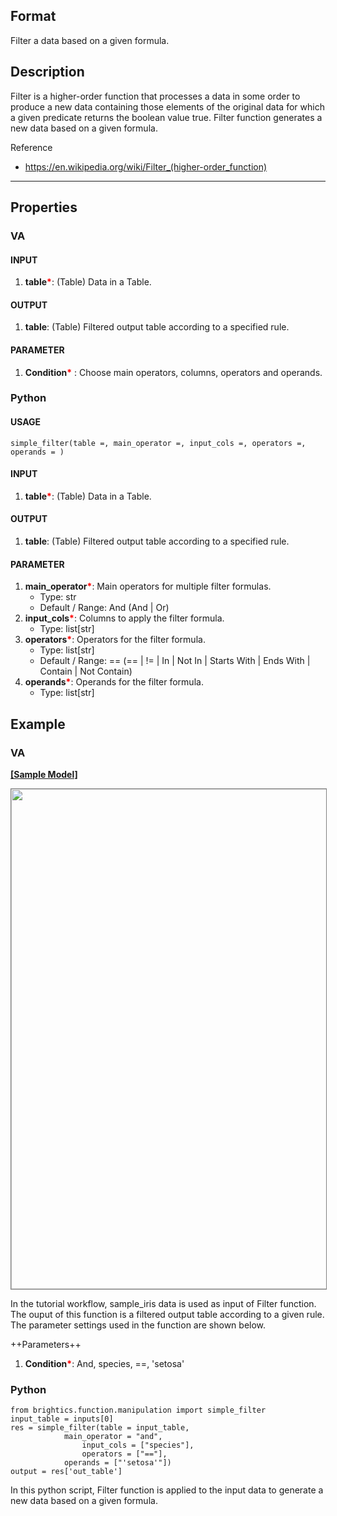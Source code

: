 ## Format
Filter a data based on a given formula. 

## Description
Filter is a higher-order function that processes a data in some order to produce a new data containing those elements of the original data for which a given predicate returns the boolean value true. Filter function generates a new data based on a given formula.

Reference
- <https://en.wikipedia.org/wiki/Filter_(higher-order_function)>

---

## Properties
### VA
#### INPUT
1. **table**<b style="color:red">*</b>: (Table) Data in a Table.

#### OUTPUT
1. **table**: (Table) Filtered output table according to a specified rule. 

#### PARAMETER
1. **Condition**<b style="color:red">*</b> : Choose main operators, columns, operators and operands.


### Python

#### USAGE
```
simple_filter(table =, main_operator =, input_cols =, operators =, operands = )
```

#### INPUT
1. **table**<b style="color:red">*</b>: (Table) Data in a Table.

#### OUTPUT
1. **table**: (Table) Filtered output table according to a specified rule. 

#### PARAMETER
1. **main_operator**<b style="color:red">*</b>: Main operators for multiple filter formulas.
    - Type: str
    - Default / Range: And (And | Or)
2. **input_cols**<b style="color:red">*</b>: Columns to apply the filter formula.
    - Type: list[str]
3. **operators**<b style="color:red">*</b>: Operators for the filter formula.
    - Type: list[str]
    - Default / Range: == (== | != | In | Not In | Starts With | Ends With | Contain | Not Contain)
4. **operands**<b style="color:red">*</b>: Operands for the filter formula. 
    - Type: list[str]


## Example
### VA

**<a href="/static/help/python/sample_model/filter.json" download>[Sample Model]</a>**

<img src="/static/help/python/sample_model_img/filter.PNG"  width="800px" style="border: 1px solid gray" >

In the tutorial workflow, sample_iris data is used as input of Filter function. The ouput of this function is a filtered output table according to a given rule. The parameter settings used in the function are shown below.

++Parameters++
1. **Condition**<b style="color:red">*</b>: And, species, ==, 'setosa'


### Python
```
from brightics.function.manipulation import simple_filter
input_table = inputs[0]
res = simple_filter(table = input_table,
  		    main_operator = "and", 
	            input_cols = ["species"], 
	            operators = ["=="], 
		    operands = ["'setosa'"])
output = res['out_table']
```

In this python script, Filter function is applied to the input data to generate a new data based on a given formula. 